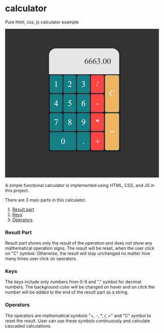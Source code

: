 # calculator
Pure html, css, js calculator example

![Calculator Image](./calc.jpg)

A simple functional calculator is implemented using HTML, CSS, and JS in this project.

There are 3 main parts in this calculator.

1. [Result part](#result-part)
2. [Keys](#keys)
3. [Operators](#operators)

### Result Part

Result part shows only the result of the operation and does not show any mathematical operation signs. The result will be reset, when the user click on "C" symbol. Otherwise, the result will stay unchanged no matter how many times user click on operators.

### Keys

The keys include only numbers from 0-9 and "." symbol for decimal numbers. The background color will be changed on hover and on click the number will be added to the end of the result part as a string.

### Operators

The operators are mathematical symbols "+, -, *, /, =" and "C" symbol to reset the result. User can use these symbols continuously and calculate cascaded calculations.